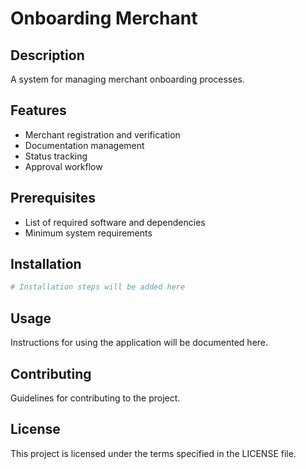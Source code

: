 # Onboarding Merchant

## Description
A system for managing merchant onboarding processes.

## Features
- Merchant registration and verification
- Documentation management
- Status tracking
- Approval workflow

## Prerequisites
- List of required software and dependencies
- Minimum system requirements

## Installation
```bash
# Installation steps will be added here
```

## Usage
Instructions for using the application will be documented here.

## Contributing
Guidelines for contributing to the project.

## License
This project is licensed under the terms specified in the LICENSE file.
